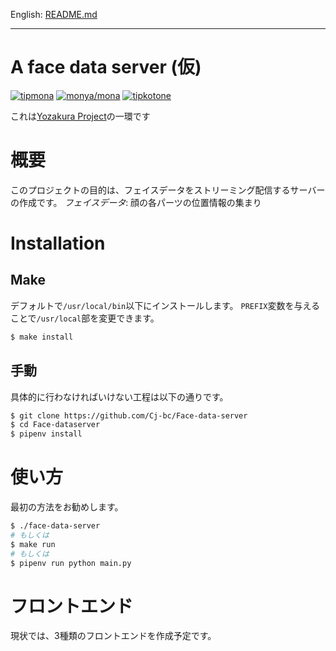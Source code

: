 English: [README.md](README.md)

---

# A face data server (仮)

[![tipmona](https://img.shields.io/badge/tipme-%40tipmona-orange.svg)](https://twitter.com/share?text=%40tipmona%20tip%20%40Cj-bc%2039)  [![monya/mona](https://img.shields.io/badge/tipme-%40monya/mona-orange.svg)](https://monya-wallet.github.io/a/?address=MBdCkYyfTsCxtm1wZ1XyKWNLFLYj8zMK3V&scheme=monacoin)  [![tipkotone](https://img.shields.io/badge/tipme-%40tipkotone-orange.svg)](https://twitter.com/share?text=%40tipkotone%20tip%20%40Cj-bc%20)


これは[Yozakura Project](https://github.com/Cj-bc/yozakura-project)の一環です

# 概要

このプロジェクトの目的は、フェイスデータをストリーミング配信するサーバーの作成です。
*フェイスデータ*: 顔の各パーツの位置情報の集まり


# Installation

## Make

デフォルトで`/usr/local/bin`以下にインストールします。
`PREFIX`変数を与えることで`/usr/local`部を変更できます。

```bash
$ make install
```

## 手動

具体的に行わなければいけない工程は以下の通りです。

```bash
$ git clone https://github.com/Cj-bc/Face-data-server
$ cd Face-dataserver
$ pipenv install
```

# 使い方

最初の方法をお勧めします。

```bash
$ ./face-data-server
# もしくは
$ make run
# もしくは
$ pipenv run python main.py
```

# フロントエンド

現状では、3種類のフロントエンドを作成予定です。
